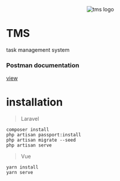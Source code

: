 <div align="center">
  <img src="https://files.catbox.moe/1mpmh4.jpg" alt="tms logo">
</div>


# TMS
task management system

### Postman documentation  
[view](https://documenter.getpostman.com/view/12599375/2s93CKQErt/)

# installation

> Laravel
```
composer install
php artisan passport:install
php artisan migrate --seed
php artisan serve
```

> Vue
```
yarn install
yarn serve
```
